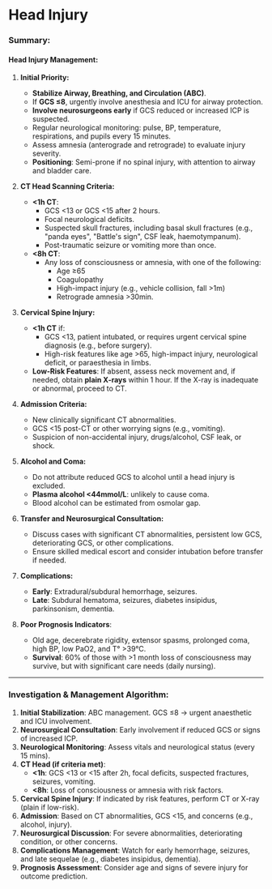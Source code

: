 # Head Injury
### Summary:

#### Head Injury Management:

1. **Initial Priority:**
    
    - **Stabilize Airway, Breathing, and Circulation (ABC)**.
    - If **GCS ≤8**, urgently involve anesthesia and ICU for airway protection.
    - **Involve neurosurgeons early** if GCS reduced or increased ICP is suspected.
    - Regular neurological monitoring: pulse, BP, temperature, respirations, and pupils every 15 minutes.
    - Assess amnesia (anterograde and retrograde) to evaluate injury severity.
    - **Positioning**: Semi-prone if no spinal injury, with attention to airway and bladder care.
2. **CT Head Scanning Criteria:**
    
    - **<1h CT**:
        - GCS <13 or GCS <15 after 2 hours.
        - Focal neurological deficits.
        - Suspected skull fractures, including basal skull fractures (e.g., "panda eyes", "Battle's sign", CSF leak, haemotympanum).
        - Post-traumatic seizure or vomiting more than once.
    - **<8h CT**:
        - Any loss of consciousness or amnesia, with one of the following:
            - Age ≥65
            - Coagulopathy
            - High-impact injury (e.g., vehicle collision, fall >1m)
            - Retrograde amnesia >30min.
3. **Cervical Spine Injury:**
    
    - **<1h CT** if:
        - GCS <13, patient intubated, or requires urgent cervical spine diagnosis (e.g., before surgery).
        - High-risk features like age >65, high-impact injury, neurological deficit, or paraesthesia in limbs.
    - **Low-Risk Features**: If absent, assess neck movement and, if needed, obtain **plain X-rays** within 1 hour. If the X-ray is inadequate or abnormal, proceed to CT.
4. **Admission Criteria:**
    
    - New clinically significant CT abnormalities.
    - GCS <15 post-CT or other worrying signs (e.g., vomiting).
    - Suspicion of non-accidental injury, drugs/alcohol, CSF leak, or shock.
5. **Alcohol and Coma:**
    
    - Do not attribute reduced GCS to alcohol until a head injury is excluded.
    - **Plasma alcohol <44mmol/L**: unlikely to cause coma.
    - Blood alcohol can be estimated from osmolar gap.
6. **Transfer and Neurosurgical Consultation:**
    
    - Discuss cases with significant CT abnormalities, persistent low GCS, deteriorating GCS, or other complications.
    - Ensure skilled medical escort and consider intubation before transfer if needed.
7. **Complications:**
    
    - **Early**: Extradural/subdural hemorrhage, seizures.
    - **Late**: Subdural hematoma, seizures, diabetes insipidus, parkinsonism, dementia.
8. **Poor Prognosis Indicators**:
    
    - Old age, decerebrate rigidity, extensor spasms, prolonged coma, high BP, low PaO2, and T° >39°C.
    - **Survival**: 60% of those with >1 month loss of consciousness may survive, but with significant care needs (daily nursing).

---

### **Investigation & Management Algorithm:**

1. **Initial Stabilization**: ABC management. GCS ≤8 → urgent anaesthetic and ICU involvement.
2. **Neurosurgical Consultation**: Early involvement if reduced GCS or signs of increased ICP.
3. **Neurological Monitoring**: Assess vitals and neurological status (every 15 mins).
4. **CT Head (if criteria met)**:
    - **<1h**: GCS <13 or <15 after 2h, focal deficits, suspected fractures, seizures, vomiting.
    - **<8h**: Loss of consciousness or amnesia with risk factors.
5. **Cervical Spine Injury**: If indicated by risk features, perform CT or X-ray (plain if low-risk).
6. **Admission**: Based on CT abnormalities, GCS <15, and concerns (e.g., alcohol, injury).
7. **Neurosurgical Discussion**: For severe abnormalities, deteriorating condition, or other concerns.
8. **Complications Management**: Watch for early hemorrhage, seizures, and late sequelae (e.g., diabetes insipidus, dementia).
9. **Prognosis Assessment**: Consider age and signs of severe injury for outcome prediction.
